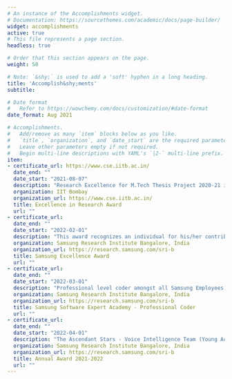 ```yaml
---
# An instance of the Accomplishments widget.
# Documentation: https://sourcethemes.com/academic/docs/page-builder/
widget: accomplishments
active: true
# This file represents a page section.
headless: true

# Order that this section appears on the page.
weight: 50

# Note: `&shy;` is used to add a 'soft' hyphen in a long heading.
title: 'Accomplish&shy;ments'
subtitle:

# Date format
#   Refer to https://wowchemy.com/docs/customization/#date-format
date_format: Aug 2021

# Accomplishments.
#   Add/remove as many `item` blocks below as you like.
#   `title`, `organization`, and `date_start` are the required parameters.
#   Leave other parameters empty if not required.
#   Begin multi-line descriptions with YAML's `|2-` multi-line prefix.
item:
- certificate_url: https://www.cse.iitb.ac.in/
  date_end: ""
  date_start: "2021-08-07"
  description: "Research Excellence for M.Tech Thesis Project 2020-21 is awarded to the graduating student by taking into account both qualitative aspects of the nominations as well as the output (publications, software, and other artifacts produced)."
  organization: IIT Bombay
  organization_url: https://www.cse.iitb.ac.in/
  title: Excellence in Research Award
  url: ""
- certificate_url: 
  date_end: ""
  date_start: "2022-02-01"
  description: "This award recognizes an individual for his/her contribution and excellence in work, extraordinary commitment, leveraging & development of talent, extension of support and achievements beyond functional scope and process improvements."
  organization: Samsung Research Institute Bangalore, India
  organization_url: https://research.samsung.com/sri-b
  title: Samsung Excellence Award
  url: ""
- certificate_url: 
  date_end: ""
  date_start: "2022-03-01"
  description: "Professional level coder amongst all Samsung Employees."
  organization: Samsung Research Institute Bangalore, India
  organization_url: https://research.samsung.com/sri-b
  title: Samsung Software Expert Academy - Professional Coder
  url: ""
- certificate_url: 
  date_end: ""
  date_start: "2022-04-01"
  description: "The Ascendant Stars - Voice Intelligence Team (Young Achiever of the Year Award)"
  organization: Samsung Research Institute Bangalore, India
  organization_url: https://research.samsung.com/sri-b
  title: Annual Award 2021-2022
  url: ""
---
```

